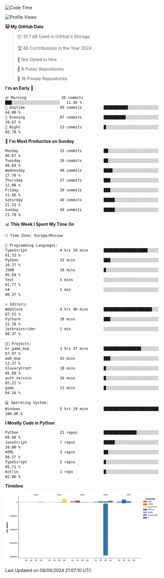 <!--START_SECTION:waka-->
![Code Time](http://img.shields.io/badge/Code%20Time-351%20hrs%2035%20mins-blue)

![Profile Views](http://img.shields.io/badge/Profile%20Views-2-blue)

**🐱 My GitHub Data** 

> 📦 31.7 kB Used in GitHub's Storage 
 > 
> 🏆 66 Contributions in the Year 2024
 > 
> 🚫 Not Opted to Hire
 > 
> 📜 8 Public Repositories 
 > 
> 🔑 18 Private Repositories 
 > 
**I'm an Early 🐤** 

```text
🌞 Morning                26 commits          ███░░░░░░░░░░░░░░░░░░░░░░   11.56 % 
🌆 Daytime                99 commits          ███████████░░░░░░░░░░░░░░   44.00 % 
🌃 Evening                87 commits          ██████████░░░░░░░░░░░░░░░   38.67 % 
🌙 Night                  13 commits          █░░░░░░░░░░░░░░░░░░░░░░░░   05.78 % 
```
📅 **I'm Most Productive on Sunday** 

```text
Monday                   15 commits          ██░░░░░░░░░░░░░░░░░░░░░░░   06.67 % 
Tuesday                  20 commits          ██░░░░░░░░░░░░░░░░░░░░░░░   08.89 % 
Wednesday                40 commits          ████░░░░░░░░░░░░░░░░░░░░░   17.78 % 
Thursday                 27 commits          ███░░░░░░░░░░░░░░░░░░░░░░   12.00 % 
Friday                   26 commits          ███░░░░░░░░░░░░░░░░░░░░░░   11.56 % 
Saturday                 48 commits          █████░░░░░░░░░░░░░░░░░░░░   21.33 % 
Sunday                   49 commits          █████░░░░░░░░░░░░░░░░░░░░   21.78 % 
```


📊 **This Week I Spent My Time On** 

```text
🕑︎ Time Zone: Europe/Moscow

💬 Programming Languages: 
TypeScript               4 hrs 20 mins       ████████████████████░░░░░   81.33 % 
Python                   32 mins             ███░░░░░░░░░░░░░░░░░░░░░░   10.27 % 
JSON                     18 mins             █░░░░░░░░░░░░░░░░░░░░░░░░   05.89 % 
Text                     5 mins              ░░░░░░░░░░░░░░░░░░░░░░░░░   01.77 % 
C#                       1 min               ░░░░░░░░░░░░░░░░░░░░░░░░░   00.37 % 

🔥 Editors: 
WebStorm                 4 hrs 40 mins       ██████████████████████░░░   87.53 % 
PyCharm                  38 mins             ███░░░░░░░░░░░░░░░░░░░░░░   12.10 % 
Jetbrainsrider           1 min               ░░░░░░░░░░░░░░░░░░░░░░░░░   00.37 % 

🐱‍💻 Projects: 
hr_game_mvp              3 hrs 37 mins       █████████████████░░░░░░░░   67.97 % 
web_mvp                  42 mins             ███░░░░░░░░░░░░░░░░░░░░░░   13.37 % 
SlaveryFront             18 mins             █░░░░░░░░░░░░░░░░░░░░░░░░   05.89 % 
auth_service             16 mins             █░░░░░░░░░░░░░░░░░░░░░░░░   05.22 % 
game                     13 mins             █░░░░░░░░░░░░░░░░░░░░░░░░   04.16 % 

💻 Operating System: 
Windows                  5 hrs 19 mins       █████████████████████████   100.00 % 
```

**I Mostly Code in Python** 

```text
Python                   21 repos            ███████████████░░░░░░░░░░   60.00 % 
JavaScript               7 repos             █████░░░░░░░░░░░░░░░░░░░░   20.00 % 
HTML                     3 repos             ██░░░░░░░░░░░░░░░░░░░░░░░   08.57 % 
TypeScript               2 repos             █░░░░░░░░░░░░░░░░░░░░░░░░   05.71 % 
Kotlin                   1 repo              █░░░░░░░░░░░░░░░░░░░░░░░░   02.86 % 
```



**Timeline**

![Lines of Code chart](https://raw.githubusercontent.com/adlemx/adlemx/main/assets/bar_graph.png)


 Last Updated on 08/06/2024 21:07:10 UTC
<!--END_SECTION:waka-->
